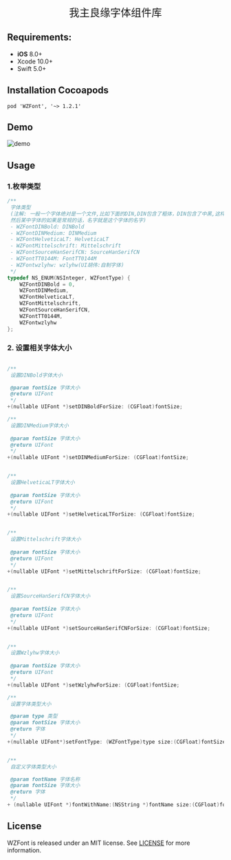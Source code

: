 <center><font face="黑体" size=5>我主良缘字体组件库</font></center>


## Requirements:
- **iOS** 8.0+
- Xcode 10.0+
- Swift 5.0+


## Installation Cocoapods
<pre><code class="ruby language-ruby">pod 'WZFont', '~> 1.2.1'</code></pre>


## Demo
![demo](http://139.224.164.17:4000/WZKit/WZFont/raw/master/demo.png)

## Usage 
### 1.枚举类型
```Objective-C
/**
 字体类型
 (注解: 一般一个字体绝对是一个文件,比如下面的DIN,DIN包含了粗体，DIN包含了中黑,这样子是分开两个文件,
 然后某中字体的如果是常规的话，名字就是这个字体的名字)
 - WZFontDINBold: DINBold
 - WZFontDINMedium: DINMedium
 - WZFontHelveticaLT: HelveticaLT
 - WZFontMittelschrift: Mittelschrift
 - WZFontSourceHanSerifCN: SourceHanSerifCN
 - WZFontTT0144M: FontTT0144M
 - WZFontwzlyhw: wzlyhw(UI胡伟:自制字体)
 */
typedef NS_ENUM(NSInteger, WZFontType) {
    WZFontDINBold = 0,
    WZFontDINMedium,
    WZFontHelveticaLT,
    WZFontMittelschrift,
    WZFontSourceHanSerifCN,
    WZFontTT0144M,
    WZFontwzlyhw
};
```

### 2. 设置相关字体大小
```Objective-C

/**
 设置DINBold字体大小

 @param fontSize 字体大小
 @return UIFont
 */
+(nullable UIFont *)setDINBoldForSize: (CGFloat)fontSize;

/**
 设置DINMedium字体大小
 
 @param fontSize 字体大小
 @return UIFont
 */
+(nullable UIFont *)setDINMediumForSize: (CGFloat)fontSize;


/**
 设置HelveticaLT字体大小
 
 @param fontSize 字体大小
 @return UIFont
 */
+(nullable UIFont *)setHelveticaLTForSize: (CGFloat)fontSize;


/**
 设置Mittelschrift字体大小
 
 @param fontSize 字体大小
 @return UIFont
 */
+(nullable UIFont *)setMittelschriftForSize: (CGFloat)fontSize;


/**
 设置SourceHanSerifCN字体大小
 
 @param fontSize 字体大小
 @return UIFont
 */
+(nullable UIFont *)setSourceHanSerifCNForSize: (CGFloat)fontSize;


/**
 设置Wzlyhw字体大小
 
 @param fontSize 字体大小
 @return UIFont
 */
+(nullable UIFont *)setWzlyhwForSize: (CGFloat)fontSize;

/**
 设置字体类型大小

 @param type 类型
 @param fontSize 字体大小
 @return 字体
 */
+(nullable UIFont*)setFontType: (WZFontType)type size:(CGFloat)fontSize;


/**
 自定义字体类型大小

 @param fontName 字体名称
 @param fontSize 字体大小
 @return 字体
 */
+ (nullable UIFont *)fontWithName:(NSString *)fontName size:(CGFloat)fontSize;
```

## License
WZFont is released under an MIT license. See [LICENSE](LICENSE) for more information.
